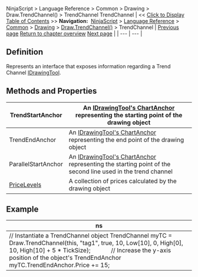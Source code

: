 ﻿
NinjaScript > Language Reference > Common > Drawing > Draw.TrendChannel() > TrendChannel
TrendChannel
| << [Click to Display Table of Contents](trendchannel.md) >> **Navigation:**     [NinjaScript](ninjascript.md) > [Language Reference](language_reference_wip.md) > [Common](common.md) > [Drawing](drawing.md) > [Draw.TrendChannel()](draw_trendchannel.md) > TrendChannel | [Previous page](draw_trendchannel.md) [Return to chapter overview](draw_trendchannel.md) [Next page](draw_triangle.md) |
| --- | --- |
## Definition
Represents an interface that exposes information regarding a Trend Channel [IDrawingTool](idrawingtool.md).
 
## Methods and Properties
| TrendStartAnchor | An [IDrawingTool's ChartAnchor](idrawingtool.htm#chartanchor) representing the starting point of the drawing object |
| --- | --- |
| TrendEndAnchor | An [IDrawingTool's ChartAnchor](idrawingtool.htm#chartanchor) representing the end point of the drawing object |
| ParallelStartAnchor | An [IDrawingTool's ChartAnchor](idrawingtool.htm#chartanchor) representing the starting point of the second line used in the trend channel |
| [PriceLevels](pricelevels.md) | A collection of prices calculated by the drawing object |

## 
## 
## 
## Example
| ns |
| --- |
| // Instantiate a TrendChannel object TrendChannel myTC = Draw.TrendChannel(this, "tag1", true, 10, Low[10], 0, High[0], 10, High[10] + 5 * TickSize);              // Increase the y-axis position of the object's TrendEndAnchor myTC.TrendEndAnchor.Price += 15; |
